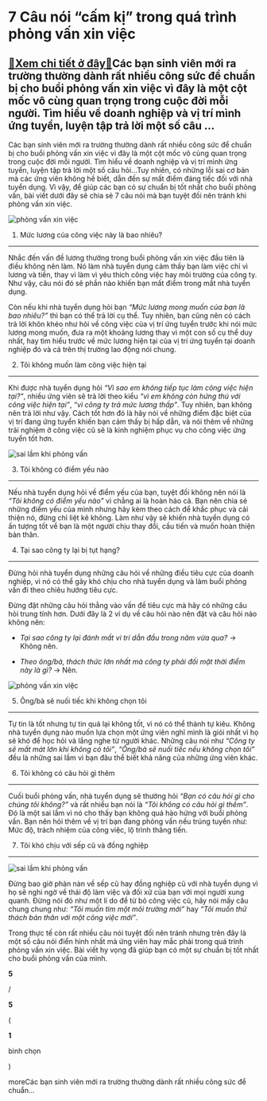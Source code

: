 7 Câu nói “cấm kị” trong quá trình phỏng vấn xin việc
=====================================================

[:gift:Xem chi tiết ở đây:gift:](https://hddtvn.com/7-cau-noi-cam-ki-trong-qua-trinh-phong-van-xin-viec/)Các bạn sinh viên mới ra trường thường dành rất nhiều công sức để chuẩn bị cho buổi phỏng vấn xin việc vì đây là một cột mốc vô cùng quan trọng trong cuộc đời mỗi người. Tìm hiểu về doanh nghiệp và vị trí mình ứng tuyển, luyện tập trả lời một số câu …
-----------------------------------------------------------------------------------------------------------------------------------------------------------------------------------------------------------------------------------------------------------

Các bạn sinh viên mới ra trường thường dành rất nhiều công sức để chuẩn bị cho buổi phỏng vấn xin việc vì đây là một cột mốc vô cùng quan trọng trong cuộc đời mỗi người. Tìm hiểu về doanh nghiệp và vị trí mình ứng tuyển, luyện tập trả lời một số câu hỏi…Tuy nhiên, có những lỗi sai cơ bản mà các ứng viên không hề biết, dẫn đến sự mất điểm đáng tiếc đối với nhà tuyển dụng. Vì vậy, để giúp các bạn có sự chuẩn bị tốt nhất cho buổi phỏng vấn, bài viết dưới đây sẽ chia sẻ 7 câu nói mà bạn tuyệt đối nên tránh khi phỏng vấn xin việc.


![phỏng vấn xin việc](https://hddtvn.com/wp-content/uploads/2021/01/ki-nang-phong-van-xin-viec-1024x682-1.jpg)


1. Mức lương của công việc này là bao nhiêu?
--------------------------------------------


Nhắc đến vấn đề lương thưởng trong buổi phỏng vấn xin việc đầu tiên là điều không nên làm. Nó làm nhà tuyển dụng cảm thấy bạn làm việc chỉ vì lương và tiền, thay vì làm vì yêu thích công việc hay môi trường của công ty. Như vậy, câu nói đó sẽ phần nào khiến bạn mất điểm trong mắt nhà tuyển dụng.


Còn nếu khi nhà tuyển dụng hỏi bạn *“Mức lương mong muốn của bạn là bao nhiêu?”* thì bạn có thể trả lời cụ thể. Tuy nhiên, bạn cũng nên có cách trả lời khôn khéo như hỏi về công việc của vị trí ứng tuyển trước khi nói mức lương mong muốn, đưa ra một khoảng lương thay vì một con số cụ thể duy nhất, hay tìm hiểu trước về mức lương hiện tại của vị trí ứng tuyển tại doanh nghiệp đó và cả trên thị trường lao động nói chung.


2. Tôi không muốn làm công việc hiện tại
----------------------------------------


Khi được nhà tuyển dụng hỏi *“Vì sao em không tiếp tục làm công việc hiện tại?”*, nhiều ứng viên sẽ trả lời theo kiểu *“vì em không còn hứng thú với công việc hiện tại”*, *“vì công ty trả mức lương thấp”*. Tuy nhiên, bạn không nên trả lời như vậy. Cách tốt hơn đó là hãy nói về những điểm đặc biệt của vị trí đang ứng tuyển khiến bạn cảm thấy bị hấp dẫn, và nói thêm về những trải nghiệm ở công việc cũ sẽ là kinh nghiệm phục vụ cho công việc ứng tuyển tốt hơn.


![sai lầm khi phỏng vấn](https://hddtvn.com/wp-content/uploads/2021/01/sai-lam-phong-van.jpg)


3. Tôi không có điểm yếu nào
----------------------------


Nếu nhà tuyển dụng hỏi về điểm yếu của bạn, tuyệt đối không nên nói là *“Tôi không có điểm yếu nào”* vì chẳng ai là hoàn hảo cả. Bạn nên chia sẻ những điểm yếu của mình nhưng hãy kèm theo cách để khắc phục và cải thiện nó, đừng chỉ liệt kê không. Làm như vậy sẽ khiến nhà tuyển dụng có ấn tượng tốt về bạn là một người chịu thay đổi, cầu tiến và muốn hoàn thiện bản thân.


4. Tại sao công ty lại bị tụt hạng?
-----------------------------------


Đừng hỏi nhà tuyển dụng những câu hỏi về những điều tiêu cực của doanh nghiệp, vì nó có thể gây khó chịu cho nhà tuyển dụng và làm buổi phỏng vấn đi theo chiêu hướng tiêu cực.


Đừng đặt những câu hỏi thẳng vào vấn đề tiêu cực mà hãy có những câu hỏi trung tính hơn. Dưới đây là 2 ví dụ về câu hỏi nào nên đặt và câu hỏi nào không nên:




* *Tại sao công ty lại đánh mất vi trí dẫn đầu trong năm vừa qua?* -> Không nên.

* *Theo ông/bà, thách thức lớn nhất mà công ty phải đối mặt thời điểm này là gì?* -> Nên.



![phỏng vấn xin việc](https://hddtvn.com/wp-content/uploads/2021/01/cang-thang-khi-phong-van-1024x682-1.jpg)


5. Ông/bà sẽ nuối tiếc khi không chọn tôi
-----------------------------------------


Tự tin là tốt nhưng tự tin quá lại không tốt, vì nó có thể thành tự kiêu. Không nhà tuyển dụng nào muốn lựa chọn một ứng viên nghĩ mình là giỏi nhất vì họ sẽ khó để học hỏi và lắng nghe từ người khác. Những câu nói như *“Công ty sẽ mất mát lớn khi không có tôi”*, *“Ông/bà sẽ nuối tiếc nếu không chọn tôi”* đều là những sai lầm vì bạn đâu thể biết khả năng của những ứng viên khác.


6. Tôi không có câu hỏi gì thêm
-------------------------------


Cuối buổi phỏng vấn, nhà tuyển dụng sẽ thường hỏi *“Bạn có câu hỏi gì cho chúng tôi không?”* và rất nhiều bạn nói là *“Tôi không có câu hỏi gì thêm”*. Đó là một sai lầm vì nó cho thấy bạn không quá hào hứng với buổi phỏng vấn. Bạn nên hỏi thêm về vị trí bạn đang phỏng vấn nếu trúng tuyển như: Mức độ, trách nhiệm của công việc, lộ trình thăng tiến.


7. Tôi khó chịu với sếp cũ và đồng nghiệp
-----------------------------------------


![sai lầm khi phỏng vấn](https://hddtvn.com/wp-content/uploads/2021/01/kho-chiu-sep.jpg)


Đừng bao giờ phàn nàn về sếp cũ hay đồng nghiệp cũ với nhà tuyển dụng vì họ sẽ nghi ngờ về thái độ làm việc và đối xử của bạn với mọi người xung quanh. Đừng nói đó như một lí do để từ bỏ công việc cũ, hãy nói mấy câu chung chung như: *“Tôi muốn tìm một môi trường mới”* hay *“Tôi muốn thử thách bản thân với một công việc mới”*.


Trong thực tế còn rất nhiều câu nói tuyệt đối nên tránh nhưng trên đây là một số câu nói điển hình nhất mà ứng viên hay mắc phải trong quá trình phỏng vấn xin việc. Bài viết hy vọng đã giúp bạn có một sự chuẩn bị tốt nhất cho buổi phỏng vấn của mình.








































**5**  

/  

**5**  

(  

**1**  

  

 bình chọn   

)


moreCác bạn sinh viên mới ra trường thường dành rất nhiều công sức để chuẩn…

